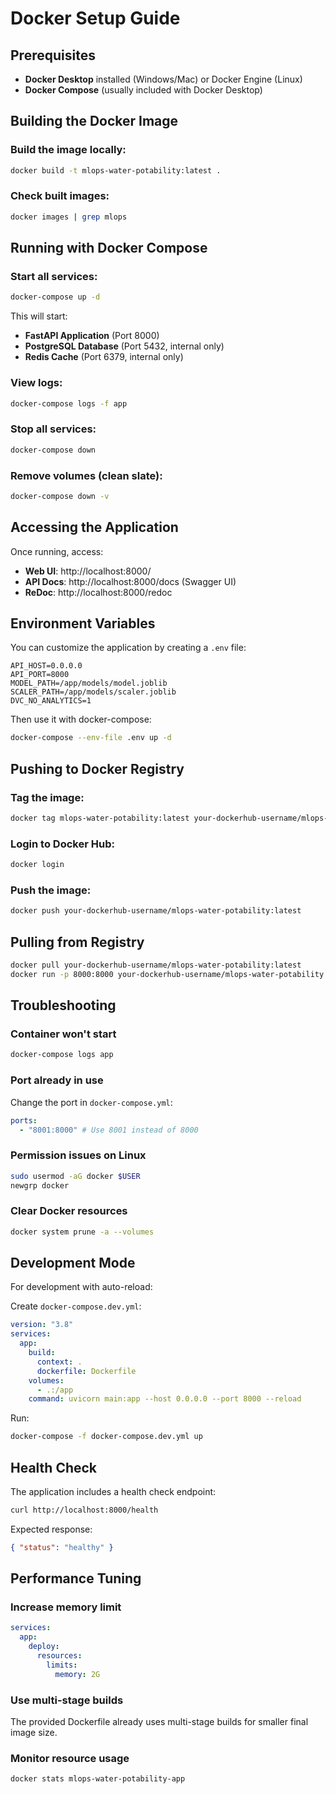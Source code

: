 # Docker Setup Guide

## Prerequisites

- **Docker Desktop** installed (Windows/Mac) or Docker Engine (Linux)
- **Docker Compose** (usually included with Docker Desktop)

## Building the Docker Image

### Build the image locally:

```bash
docker build -t mlops-water-potability:latest .
```

### Check built images:

```bash
docker images | grep mlops
```

## Running with Docker Compose

### Start all services:

```bash
docker-compose up -d
```

This will start:

- **FastAPI Application** (Port 8000)
- **PostgreSQL Database** (Port 5432, internal only)
- **Redis Cache** (Port 6379, internal only)

### View logs:

```bash
docker-compose logs -f app
```

### Stop all services:

```bash
docker-compose down
```

### Remove volumes (clean slate):

```bash
docker-compose down -v
```

## Accessing the Application

Once running, access:

- **Web UI**: http://localhost:8000/
- **API Docs**: http://localhost:8000/docs (Swagger UI)
- **ReDoc**: http://localhost:8000/redoc

## Environment Variables

You can customize the application by creating a `.env` file:

```env
API_HOST=0.0.0.0
API_PORT=8000
MODEL_PATH=/app/models/model.joblib
SCALER_PATH=/app/models/scaler.joblib
DVC_NO_ANALYTICS=1
```

Then use it with docker-compose:

```bash
docker-compose --env-file .env up -d
```

## Pushing to Docker Registry

### Tag the image:

```bash
docker tag mlops-water-potability:latest your-dockerhub-username/mlops-water-potability:latest
```

### Login to Docker Hub:

```bash
docker login
```

### Push the image:

```bash
docker push your-dockerhub-username/mlops-water-potability:latest
```

## Pulling from Registry

```bash
docker pull your-dockerhub-username/mlops-water-potability:latest
docker run -p 8000:8000 your-dockerhub-username/mlops-water-potability:latest
```

## Troubleshooting

### Container won't start

```bash
docker-compose logs app
```

### Port already in use

Change the port in `docker-compose.yml`:

```yaml
ports:
  - "8001:8000" # Use 8001 instead of 8000
```

### Permission issues on Linux

```bash
sudo usermod -aG docker $USER
newgrp docker
```

### Clear Docker resources

```bash
docker system prune -a --volumes
```

## Development Mode

For development with auto-reload:

Create `docker-compose.dev.yml`:

```yaml
version: "3.8"
services:
  app:
    build:
      context: .
      dockerfile: Dockerfile
    volumes:
      - .:/app
    command: uvicorn main:app --host 0.0.0.0 --port 8000 --reload
```

Run:

```bash
docker-compose -f docker-compose.dev.yml up
```

## Health Check

The application includes a health check endpoint:

```bash
curl http://localhost:8000/health
```

Expected response:

```json
{ "status": "healthy" }
```

## Performance Tuning

### Increase memory limit

```yaml
services:
  app:
    deploy:
      resources:
        limits:
          memory: 2G
```

### Use multi-stage builds

The provided Dockerfile already uses multi-stage builds for smaller final image size.

### Monitor resource usage

```bash
docker stats mlops-water-potability-app
```
